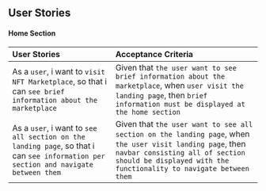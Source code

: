 ## User Stories

#### Home Section

| User Stories | Acceptance Criteria     | 
| :-------- | :------- | 
| As a `user`, i want to `visit NFT Marketplace`, so that i can `see brief information about the marketplace` | Given that `the user want to see brief information about the marketplace`, when `user visit the landing page`, then `brief information must be displayed at the home section` |
| As a `user`, i want to `see all section on the landing page`, so that i can `see information per section and navigate between them` | Given that `the user want to see all section on the landing page`, when `the user visit landing page`, then `navbar consisting all of section should be displayed with the functionality to navigate between them` |